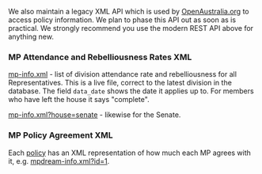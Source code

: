 We also maintain a legacy XML API which is used by [OpenAustralia.org](https://www.openaustralia.org.au) to
access policy information. We plan to phase this API out as soon as is practical. We strongly recommend
you use the modern REST API above for anything new.

### MP Attendance and Rebelliousness Rates XML

[mp-info.xml](<%= mp_info_feed_path(format: :xml) %>) - list of division
attendance rate and rebelliousness for all Representatives. This is a live
file, correct to the latest division in the database. The field `data_date`
shows the date it applies up to. For members who have left the house it says
"complete".

[mp-info.xml?house=senate](<%= mp_info_feed_path(format: :xml, house: :senate) %>) -
likewise for the Senate.

### MP Policy Agreement XML

Each [policy](<%= policies_path %>) has an XML representation of how much
each MP agrees with it, e.g. [mpdream-info.xml?id=1](<%= mpdream_info_feed_path(id: 1, format: :xml) %>).

